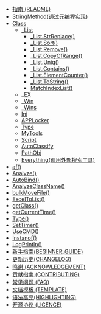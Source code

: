 * [指南 (README)](README.md)
* [StringMethod(通过元编程实现)](StringMethod.md)
* [Class](_List.md)
    * [_List](_List.md)
        * [_List.StrReplace()](_List/_List.StrReplace().md)
        * [_List.Sort()](_List/_List.Sort().md)
        * [_List.Remove()](_List/_List.Remove().md)
        * [_List.CopyOfRange()](_List/_List.CopyOfRange().md)
        * [_List.Uniq()](_List/_List.Uniq().md)
        * [_List.Contains()](_List.Contains().md)
        * [_List.ElementCounter()](_List/_List.ElementCounter().md)
        * [_List.ToString()](_List.ToString().md)
        * [MatchIndexList()](MatchIndexList().md)
    * [_EX](_EX.md)
    * [_Win](_Win.md)
    * [_Wins](_Wins.md)
    * [Ini](Ini.md)
    * [APPLocker](APPLocker.md) 
    * [Type](Type.md)
    * [MyTools](MyTools.md)
    * [Script](Script.md)
    * [AutoClassify](AutoClassify.md)
    * [PathObj](PathObj.md)
    * [Everything(调用外部搜索工具)](Everything.md)
* [af()](af().md)
* [Analyze()](Analyze().md)
* [AutoBind()](AutoBind().md)
* [AnalyzeClassName()](AnalyzeClassName().md)
* [bulkMoveFile()](bulkMoveFile.md)
* [ExcelToList()](ExcelToList().md)
* [getClass()](getClass().md)
* [getCurrentTime()](getCurrentTime.md)
* [Type()](Type().md)
* [SetTimer()](SetTimer.md)
* [UseCMD()](UseCMD.md)
* [Instanof()](Instanof().md)
* [LogPrintln()](LogPrintln().md)
* [新手指南(BEGINNER_GUIDE)](新手指南(BEGINNER_GUIDE).md)
* [更新历史(CHANGELOG)](更新历史(CHANGELOG).md)
* [鸣谢 (ACKNOWLEDGEMENT)](BeanLib_ACKNOWLEDGEMENT.md)
* [贡献指南 (CONTRIBUTING)](BeanLib_CONTRIBUTING.md)
* [常见问题 (FAQ)](BeanLib_FQA.md)
* [文档模板 (TEMPLATE)](TEMPLATE.md)
* [语法高亮(HIGHLIGHTING)](HIGHLIGHTING.md)
* [开源协议 (LICENCE)](LICENCE)
